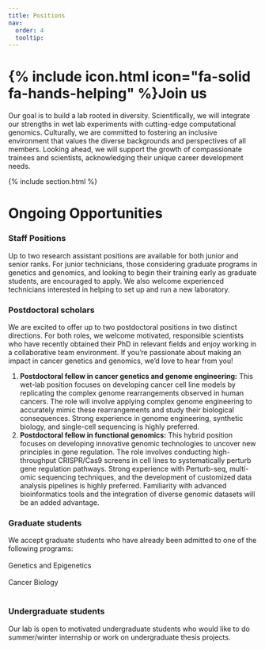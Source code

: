 ```yaml
---
title: Positions
nav:
  order: 4
  tooltip: 
---
```


# {% include icon.html icon="fa-solid fa-hands-helping" %}Join us

Our goal is to build a lab rooted in diversity. Scientifically, we will integrate our strengths in wet lab experiments with cutting-edge computational genomics. Culturally, we are committed to fostering an inclusive environment that values the diverse backgrounds and perspectives of all members. Looking ahead, we will support the growth of compassionate trainees and scientists, acknowledging their unique career development needs.

{% include section.html %}


# Ongoing Opportunities

### Staff Positions
Up to two research assistant positions are available for both junior and senior ranks. For junior technicians, those considering graduate programs in genetics and genomics, and looking to begin their training early as graduate students, are encouraged to apply. We also welcome experienced technicians interested in helping to set up and run a new laboratory.

### Postdoctoral scholars
We are excited to offer up to two postdoctoral positions in two distinct directions. For both roles, we welcome motivated, responsible scientists who have recently obtained their PhD in relevant fields and enjoy working in a collaborative team environment. If you’re passionate about making an impact in cancer genetics and genomics, we’d love to hear from you!
1. **Postdoctoral fellow in cancer genetics and genome engineering:** This wet-lab position focuses on developing cancer cell line models by replicating the complex genome rearrangements observed in human cancers. The role will involve applying complex genome engineering to accurately mimic these rearrangements and study their biological consequences. Strong experience in genome engineering, synthetic biology, and single-cell sequencing is highly preferred.
2. **Postdoctoral fellow in functional genomics:** This hybrid position focuses on developing innovative genomic technologies to uncover new principles in gene regulation. The role involves conducting high-throughput CRISPR/Cas9 screens in cell lines to systematically perturb gene regulation pathways. Strong experience with Perturb-seq, multi-omic sequencing techniques, and the development of customized data analysis pipelines is highly preferred. Familiarity with advanced bioinformatics tools and the integration of diverse genomic datasets will be an added advantage.

### Graduate students
We accept graduate students who have already been admitted to one of the following programs: 
<br>
<br>
Genetics and Epigenetics
<br>
<br>
Cancer Biology
<br>
<br>

### Undergraduate students
Our lab is open to motivated undergraduate students who would like to do summer/winter internship or work on undergraduate thesis projects. 

